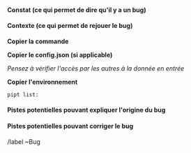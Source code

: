 #### Constat (ce qui permet de dire qu'il y a un bug)

#### Contexte (ce qui permet de rejouer le bug)

**Copier la commande**

**Copier le config.json (si applicable)**

*Pensez à vérifier l'accès par les autres à la donnée en entrée*

**Copier l'environnement**

```
pipt list:
```


#### Pistes potentielles pouvant expliquer l'origine du bug


#### Pistes potentielles pouvant corriger le bug



/label ~Bug
